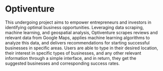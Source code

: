 <h1> Optiventure</h1>
This undergoing project aims to empower entrepreneurs and investors in identifying optimal business opportunities. Leveraging data scraping, machine learning, and geospatial analysis, Optiventure scrapes reviews and relevant data from Google Maps, applies machine learning algorithms to analyze this data, and delivers recommendations for starting successful businesses in specific areas. Users are able to type in their desired location, their interest in specific types of businesses, and any other relevant information through a simple interface, and in return, they get the suggested businesses and corresponding success rates.
